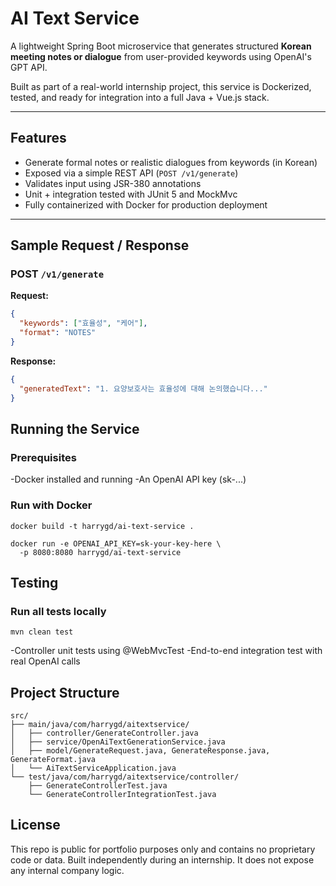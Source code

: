 #  AI Text Service

A lightweight Spring Boot microservice that generates structured **Korean meeting notes or dialogue** from user-provided keywords using OpenAI's GPT API.

Built as part of a real-world internship project, this service is Dockerized, tested, and ready for integration into a full Java + Vue.js stack.

---

##  Features

-  Generate formal notes or realistic dialogues from keywords (in Korean)
-  Exposed via a simple REST API (`POST /v1/generate`)
-  Validates input using JSR-380 annotations
-  Unit + integration tested with JUnit 5 and MockMvc
-  Fully containerized with Docker for production deployment

---

##  Sample Request / Response

###  POST `/v1/generate`

**Request:**
```json
{
  "keywords": ["효율성", "케어"],
  "format": "NOTES"
}

```
**Response:**
```json
{
  "generatedText": "1. 요양보호사는 효율성에 대해 논의했습니다..."
}

```
## Running the Service
### Prerequisites

-Docker installed and running
-An OpenAI API key (sk-...)

### Run with Docker
```
docker build -t harrygd/ai-text-service .

docker run -e OPENAI_API_KEY=sk-your-key-here \
  -p 8080:8080 harrygd/ai-text-service
```

## Testing
### Run all tests locally
```
mvn clean test
```
-Controller unit tests using @WebMvcTest
-End-to-end integration test with real OpenAI calls

## Project Structure
```
src/
├── main/java/com/harrygd/aitextservice/
│   ├── controller/GenerateController.java
│   ├── service/OpenAiTextGenerationService.java
│   ├── model/GenerateRequest.java, GenerateResponse.java, GenerateFormat.java
│   └── AiTextServiceApplication.java
└── test/java/com/harrygd/aitextservice/controller/
    ├── GenerateControllerTest.java
    └── GenerateControllerIntegrationTest.java
```

## License
This repo is public for portfolio purposes only and contains no proprietary code or data.
Built independently during an internship. It does not expose any internal company logic.
